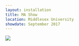 ```yaml
---
layout: installation
title: MA Show
location: Middlesex University
showdate: September 2017
---
```


<img src="https://github.com/Hiauk/jeremy-site/blob/master/images/gallery-0.jpg?raw=true" class="full-width">